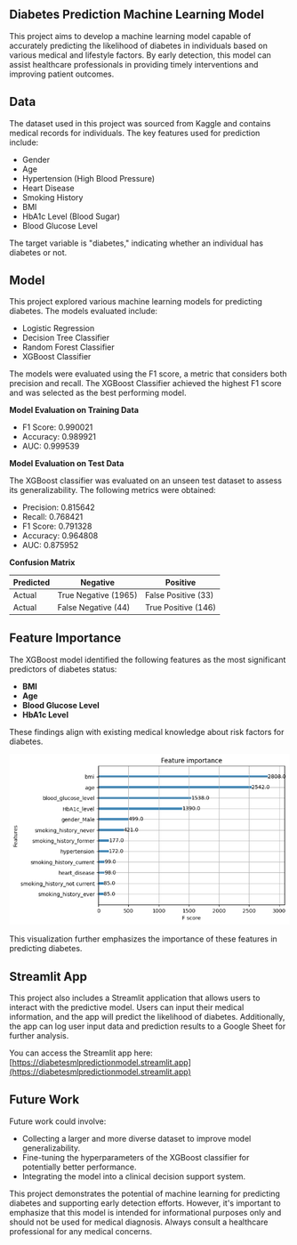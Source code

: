 ## Diabetes Prediction Machine Learning Model

This project aims to develop a machine learning model capable of accurately predicting the likelihood of diabetes in individuals based on various medical and lifestyle factors. By early detection, this model can assist healthcare professionals in providing timely interventions and improving patient outcomes.

## Data

The dataset used in this project was sourced from Kaggle and contains medical records for individuals. The key features used for prediction include:

- Gender
- Age
- Hypertension (High Blood Pressure)
- Heart Disease
- Smoking History
- BMI
- HbA1c Level (Blood Sugar)
- Blood Glucose Level

The target variable is "diabetes," indicating whether an individual has diabetes or not.

## Model

This project explored various machine learning models for predicting diabetes. The models evaluated include:

- Logistic Regression
- Decision Tree Classifier
- Random Forest Classifier
- XGBoost Classifier

The models were evaluated using the F1 score, a metric that considers both precision and recall. The XGBoost Classifier achieved the highest F1 score and was selected as the best performing model.

**Model Evaluation on Training Data**

- F1 Score: 0.990021
- Accuracy: 0.989921
- AUC: 0.999539

**Model Evaluation on Test Data**

The XGBoost classifier was evaluated on an unseen test dataset to assess its generalizability. The following metrics were obtained:

- Precision: 0.815642
- Recall: 0.768421
- F1 Score: 0.791328
- Accuracy: 0.964808
- AUC: 0.875952

**Confusion Matrix**

| Predicted | Negative             | Positive            |
| --------- | -------------------- | ------------------- |
| Actual    | True Negative (1965) | False Positive (33) |
| Actual    | False Negative (44)  | True Positive (146) |

## Feature Importance

The XGBoost model identified the following features as the most significant predictors of diabetes status:

- **BMI**
- **Age**
- **Blood Glucose Level**
- **HbA1c Level**

These findings align with existing medical knowledge about risk factors for diabetes.

![feature importance](https://github.com/duyilemi/diabetes_prediction_model/blob/master/feature_importance.png?raw=true)

This visualization further emphasizes the importance of these features in predicting diabetes.

## Streamlit App

This project also includes a Streamlit application that allows users to interact with the predictive model. Users can input their medical information, and the app will predict the likelihood of diabetes. Additionally, the app can log user input data and prediction results to a Google Sheet for further analysis.

You can access the Streamlit app here: [https://diabetesmlpredictionmodel.streamlit.app](https://diabetesmlpredictionmodel.streamlit.app)

## Future Work

Future work could involve:

- Collecting a larger and more diverse dataset to improve model generalizability.
- Fine-tuning the hyperparameters of the XGBoost classifier for potentially better performance.
- Integrating the model into a clinical decision support system.

This project demonstrates the potential of machine learning for predicting diabetes and supporting early detection efforts. However, it's important to emphasize that this model is intended for informational purposes only and should not be used for medical diagnosis. Always consult a healthcare professional for any medical concerns.

